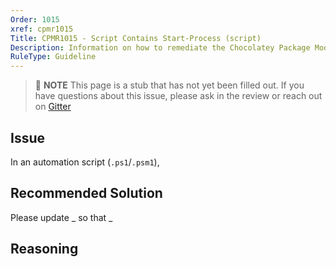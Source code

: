 ```yaml
---
Order: 1015
xref: cpmr1015
Title: CPMR1015 - Script Contains Start-Process (script)
Description: Information on how to remediate the Chocolatey Package Moderation Rule 1015
RuleType: Guideline
---
```


> :memo: **NOTE** This page is a stub that has not yet been filled out. If you have questions about this issue, please ask in the review or reach out on [Gitter](https://gitter.im/chocolatey/chocolatey.org)

## Issue

In an automation script (`.ps1`/`.psm1`),

## Recommended Solution

Please update _ so that _

## Reasoning
